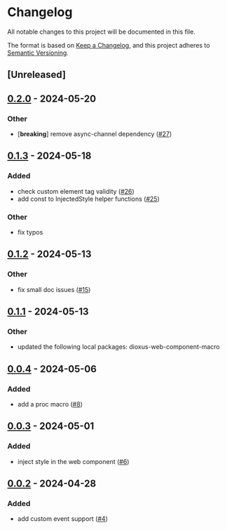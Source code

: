 # Changelog
All notable changes to this project will be documented in this file.

The format is based on [Keep a Changelog](https://keepachangelog.com/en/1.0.0/),
and this project adheres to [Semantic Versioning](https://semver.org/spec/v2.0.0.html).

## [Unreleased]

## [0.2.0](https://github.com/ilaborie/dioxus-web-component/compare/dioxus-web-component-v0.1.3...dioxus-web-component-v0.2.0) - 2024-05-20

### Other
- [**breaking**] remove async-channel dependency ([#27](https://github.com/ilaborie/dioxus-web-component/pull/27))

## [0.1.3](https://github.com/ilaborie/dioxus-web-component/compare/dioxus-web-component-v0.1.2...dioxus-web-component-v0.1.3) - 2024-05-18

### Added
- check custom element tag validity ([#26](https://github.com/ilaborie/dioxus-web-component/pull/26))
- add const to InjectedStyle helper functions ([#25](https://github.com/ilaborie/dioxus-web-component/pull/25))

### Other
- fix typos

## [0.1.2](https://github.com/ilaborie/dioxus-web-component/compare/dioxus-web-component-v0.1.1...dioxus-web-component-v0.1.2) - 2024-05-13

### Other
- fix small doc issues ([#15](https://github.com/ilaborie/dioxus-web-component/pull/15))

## [0.1.1](https://github.com/ilaborie/dioxus-web-component/compare/dioxus-web-component-v0.1.0...dioxus-web-component-v0.1.1) - 2024-05-13

### Other
- updated the following local packages: dioxus-web-component-macro

## [0.0.4](https://github.com/ilaborie/dioxus-web-component/compare/dioxus-web-component-v0.0.3...dioxus-web-component-v0.0.4) - 2024-05-06

### Added
- add a proc macro ([#8](https://github.com/ilaborie/dioxus-web-component/pull/8))

## [0.0.3](https://github.com/ilaborie/dioxus-web-component/compare/v0.0.2...v0.0.3) - 2024-05-01

### Added
- inject style in the web component ([#6](https://github.com/ilaborie/dioxus-web-component/pull/6))

## [0.0.2](https://github.com/ilaborie/dioxus-web-component/compare/v0.0.1...v0.0.2) - 2024-04-28

### Added
- add custom event support ([#4](https://github.com/ilaborie/dioxus-web-component/pull/4))
